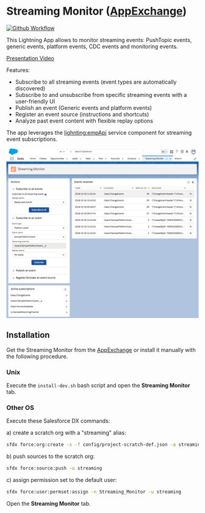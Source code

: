# Streaming Monitor ([AppExchange](https://appexchange.salesforce.com/appxListingDetail?listingId=a0N3A00000FYEEWUA5))

[![Github Workflow](<https://github.com/pozil/streaming-monitor/workflows/Salesforce%20DX%20CI%20(scratch%20org%20only)/badge.svg?branch=master>)](https://github.com/pozil/streaming-monitor/actions)

This Lightning App allows to monitor streaming events: PushTopic events, generic events, platform events, CDC events and monitoring events.

[Presentation Video](https://youtu.be/T9HT-TTCz2s)

Features:

-   Subscribe to all streaming events (event types are automatically discovered)
-   Subscribe to and unsubscribe from specific streaming events with a user-friendly UI
-   Publish an event (Generic events and platform events)
-   Register an event source (instructions and shortcuts)
-   Analyze past event content with flexible replay options

The app leverages the [lighnting:empApi](https://developer.salesforce.com/docs/component-library/bundle/lightning:empApi/documentation) service component for streaming event subscriptions.

<img src="gfx/event-monitor.png"/>

## Installation

Get the Streaming Monitor from the [AppExchange](https://appexchange.salesforce.com/appxListingDetail?listingId=a0N3A00000FYEEWUA5) or install it manually with the following procedure.

### Unix

Execute the `install-dev.sh` bash script and open the **Streaming Monitor** tab.

### Other OS

Execute these Salesforce DX commands:

a) create a scratch org with a "streaming" alias:

```sh
sfdx force:org:create -s -f config/project-scratch-def.json -a streaming
```

b) push sources to the scratch org:

```sh
sfdx force:source:push -u streaming
```

c) assign permission set to the default user:

```sh
sfdx force:user:permset:assign -n Streaming_Monitor -u streaming
```

Open the **Streaming Monitor** tab.
